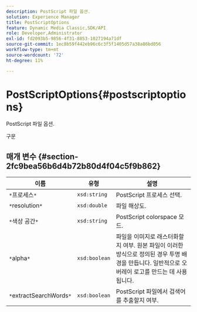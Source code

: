 ```yaml
---
description: PostScript 파일 옵션.
solution: Experience Manager
title: PostScriptOptions
feature: Dynamic Media Classic,SDK/API
role: Developer,Administrator
exl-id: fd2093b5-9856-4f31-8853-1027194a71df
source-git-commit: 1ec8b59f442eb96c6c3f5f1405d57a38a86bd056
workflow-type: tm+mt
source-wordcount: '72'
ht-degree: 11%

---
```


# PostScriptOptions{#postscriptoptions}

PostScript 파일 옵션.

구문

## 매개 변수 {#section-2fc9bea56b6d4b72b80d4f04c5f9b862}

| 이름 | 유형 | 설명 |
|---|---|---|
| `*`프로세스`*` | `xsd:string` | PostScript 프로세스 선택. |
| `*`resolution`*` | `xsd:double` | 파일 해상도. |
| `*`색상 공간`*` | `xsd:string` | PostScript colorspace 모드. |
| `*`alpha`*` | `xsd:boolean` | 파일을 이미지로 래스터화할지 여부. 원본 파일이 이러한 방식으로 정의된 경우 투명 배경을 만듭니다. 일반적으로 오버레이 로고를 만드는 데 사용됩니다. |
| `*`extractSearchWords`*` | `xsd:boolean` | PostScript 파일에서 검색어를 추출할지 여부. |

